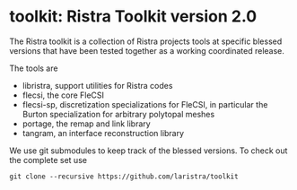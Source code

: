 # toolkit: Ristra Toolkit version 2.0

The Ristra toolkit is a collection of Ristra projects tools at specific blessed versions that have been tested together as a working coordinated release.

The tools are
- libristra, support utilities for Ristra codes
- flecsi, the core FleCSI
- flecsi-sp, discretization specializations for FleCSI, in particular the Burton specialization for arbitrary polytopal meshes
- portage, the remap and link library
- tangram, an interface reconstruction library

We use git submodules to keep track of the blessed versions.  To check out the complete set use
```
git clone --recursive https://github.com/laristra/toolkit
```
